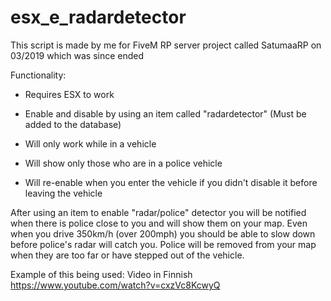 # esx_e_radardetector

This script is made by me for FiveM RP server project called SatumaaRP on 03/2019 which was since ended


Functionality:

- Requires ESX to work

- Enable and disable by using an item called "radardetector" (Must be added to the database)

- Will only work while in a vehicle

- Will show only those who are in a police vehicle

- Will re-enable when you enter the vehicle if you didn't disable it before leaving the vehicle

After using an item to enable "radar/police" detector you will be notified when there is police close to you and will show them on your map. Even when you drive 350km/h (over 200mph) you should be able to slow down before police's radar will catch you. Police will be removed from your map when they are too far or have stepped out of the vehicle.

Example of this being used:
Video in Finnish
https://www.youtube.com/watch?v=cxzVc8KcwyQ
